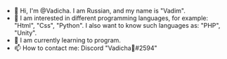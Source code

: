 - 👋 Hi, I'm @Vadicha. I am Russian, and my name is "Vadim".
- 👀 I am interested in different programming languages, for example: "Html", "Css", "Python".
     I also want to know such languages as: "PHP", "Unity".
- 🌱 I am currently learning to program.
- 📫 How to contact me: Discord "Vadicha🐳#2594"

<!---
Vadicha/Vadicha is a ✨ special ✨ repository because its `README.md` (this file) appears on your GitHub profile.
You can click the Preview link to take a look at your changes.
--->
